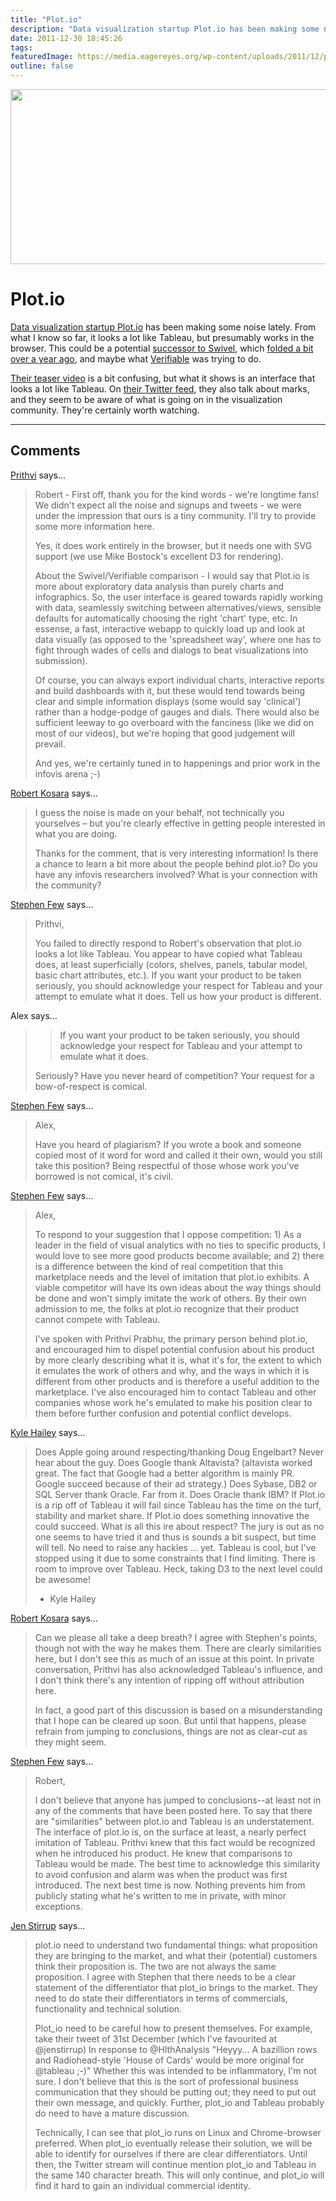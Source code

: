 ```yaml
---
title: "Plot.io"
description: "Data visualization startup Plot.io has been making some noise lately. From what I know so far, it looks a lot like Tableau, but presumably works in the browser. This could be a potential successor to Swivel, which folded a bit over a year ago, and maybe what Verifiable was trying to do."
date: 2011-12-30 18:45:26
tags: 
featuredImage: https://media.eagereyes.org/wp-content/uploads/2011/12/plot-io.png
outline: false
---
```


<p align="center"><img class="alignnone size-full wp-image-1507" title="plot.io" src="https://media.eagereyes.org/wp-content/uploads/2011/12/plot-io.png" alt="" width="600" height="280" /></p>

# Plot.io

<a href="http://www.plot.io/?lrRef=2AEnO">Data visualization startup Plot.io</a> has been making some noise lately. From what I know so far, it looks a lot like Tableau, but presumably works in the browser. This could be a potential <a title="The Rise and Fall of Swivel.com" href="/criticism/the-rise-and-fall-of-swivel">successor to Swivel</a>, which <a title="Swivel, Part 2: Solving A Single Problem" href="/criticism/swivel-part-2-solving-a-single-problem">folded a bit over a year ago</a>, and maybe what <a title="The End of Verifiable.com" href="/blog/2010/end-of-verifiable-com">Verifiable</a> was trying to do.

<a href="https://www.youtube.com/watch?v=Q904idCrY80">Their teaser video</a> is a bit confusing, but what it shows is an interface that looks a lot like Tableau. On <a href="http://twitter.com/plot_io">their Twitter feed</a>, they also talk about marks, and they seem to be aware of what is going on in the visualization community. They're certainly worth watching.


<PostedBy />


<aside class="comments">

---
## Comments

<a href="http://plot.io/" rel="nofollow noopener" target="_blank">Prithvi</a> says…
>	Robert - First off, thank you for the kind words - we're longtime fans! We didn't expect all the noise and signups and tweets - we were under the impression that ours is a tiny community. I'll try to provide some more information here.
>	
>	Yes, it does work entirely in the browser, but it needs one with SVG support (we use Mike Bostock's excellent D3 for rendering). 
>	
>	About the Swivel/Verifiable comparison - I would say that Plot.io is more about exploratory data analysis than purely charts and infographics. So, the user interface is geared towards rapidly working with data, seamlessly switching between alternatives/views, sensible defaults for automatically choosing the right 'chart' type, etc. In essense, a fast, interactive webapp to quickly load up and look at data visually (as opposed to the 'spreadsheet way', where one has to fight through wades of cells and dialogs to beat visualizations into submission). 
>	
>	Of course, you can always export individual charts, interactive reports and build dashboards with it, but these would tend towards being clear and simple information displays (some would say 'clinical') rather than a hodge-podge of gauges and dials. There would also be sufficient leeway to go overboard with the fanciness (like we did on most of our videos), but we're hoping that good judgement will prevail.
>	
>	And yes, we're certainly tuned in to happenings and prior work in the infovis arena ;-)

<a href="/about" rel="nofollow noopener" target="_blank">Robert Kosara</a> says…
>	I guess the noise is made on your behalf, not technically you yourselves – but you're clearly effective in getting people interested in what you are doing.
>	
>	Thanks for the comment, that is very interesting information! Is there a chance to learn a bit more about the people behind plot.io? Do you have any infovis researchers involved? What is your connection with the community?

<a href="http://www.perceptualedge.com" rel="nofollow noopener" target="_blank">Stephen Few</a> says…
>	Prithvi,
>	
>	You failed to directly respond to Robert's observation that plot.io looks a lot like Tableau. You appear to have copied what Tableau does, at least superficially (colors, shelves, panels, tabular model, basic chart attributes, etc.). If you want your product to be taken seriously, you should acknowledge your respect for Tableau and your attempt to emulate what it does. Tell us how your product is different.

Alex says…
>	<blockquote cite="http://eagereyes.org/blog/2011/plot-io#comment-2607">If you want your product to be taken seriously, you should acknowledge your respect for Tableau and your attempt to emulate what it does.</blockquote>
>	
>	Seriously? Have you never heard of competition?
>	Your request for a bow-of-respect is comical.

<a href="http://www.perceptualedge.com" rel="nofollow noopener" target="_blank">Stephen Few</a> says…
>	Alex,
>	
>	Have you heard of plagiarism? If you wrote a book and someone copied most of it word for word and called it their own, would you still take this position? Being respectful of those whose work you've borrowed is not comical, it's civil.

<a href="http://www.perceptualedge.com" rel="nofollow noopener" target="_blank">Stephen Few</a> says…
>	Alex,
>	
>	To respond to your suggestion that I oppose competition: 1) As a leader in the field of visual analytics with no ties to specific products, I would love to see more good products become available; and 2) there is a difference between the kind of real competition that this marketplace needs and the level of imitation that plot.io exhibits. A viable competitor will have its own ideas about the way things should be done and won't simply imitate the work of others. By their own admission to me, the folks at plot.io recognize that their product cannot compete with Tableau.
>	
>	I've spoken with Prithvi Prabhu, the primary person behind plot.io, and encouraged him to dispel potential confusion about his product by more clearly describing what it is, what it's for, the extent to which it emulates the work of others and why, and the ways in which it is different from other products and is therefore a useful addition to the marketplace. I've also encouraged him to contact Tableau and other companies whose work he's emulated to make his position clear to them before further confusion and potential conflict develops.

<a href="http://dboptimizer.com" rel="nofollow noopener" target="_blank">Kyle Hailey</a> says…
>	Does Apple going around respecting/thanking  Doug Engelbart? Never hear about the guy.
>	Does Google thank Altavista? (altavista worked great. The fact that Google had a better algorithm is mainly PR. Google succeed because of their ad strategy.)
>	Does Sybase, DB2 or SQL Server thank Oracle. Far from it.
>	Does Oracle thank IBM?
>	If Plot.io is a rip off of Tableau it will fail since Tableau has the time on the turf, stability and market share. If Plot.io does something innovative the could succeed.
>	What is all this ire about respect? 
>	The jury is out as no one seems to have tried it and thus is sounds a bit suspect, but time will tell.  No need to raise any hackles ... yet.
>	Tableau is cool, but I've stopped using it due to some constraints that I find limiting. There is room to improve over Tableau.
>	Heck, taking D3 to the next level could be awesome!
>	
>	- Kyle Hailey

<a href="/about" rel="nofollow noopener" target="_blank">Robert Kosara</a> says…
>	Can we please all take a deep breath? I agree with Stephen's points, though not with the way he makes them. There are clearly similarities here, but I don't see this as much of an issue at this point. In private conversation, Prithvi has also acknowledged Tableau's influence, and I don't think there's any intention of ripping off without attribution here.
>	
>	In fact, a good part of this discussion is based on a misunderstanding that I hope can be cleared up soon. But until that happens, please refrain from jumping to conclusions, things are not as clear-cut as they might seem.

<a href="http://www.perceptualedge.com" rel="nofollow noopener" target="_blank">Stephen Few</a> says…
>	Robert,
>	
>	I don't believe that anyone has jumped to conclusions--at least not in any of the comments that have been posted here. To say that there are "similarities" between plot.io and Tableau is an understatement. The interface of plot.io is, on the surface at least, a nearly perfect imitation of Tableau. Prithvi knew that this fact would be recognized when he introduced his product. He knew that comparisons to Tableau would be made. The best time to acknowledge this similarity to avoid confusion and alarm was when the product was first introduced. The next best time is now. Nothing prevents him from publicly stating what he's written to me in private, with minor exceptions.

<a href="http://www.copperblueconsulting.com" rel="nofollow noopener" target="_blank">Jen Stirrup</a> says…
>	plot.io need to understand two fundamental things: what proposition they are bringing to the market, and what their (potential) customers think their proposition is. The two are not always the same proposition. I agree with Stephen that there needs to be a clear statement of the differentiator that plot_io brings to the market. They need to do state their differentiators in terms of commercials, functionality and technical solution. 
>	
>	Plot_io need to be careful how to present themselves. For example, take their tweet of 31st December (which I've favourited at @jenstirrup) In response to @HlthAnalysis "Heyyy... A bazillion rows and Radiohead-style 'House of Cards' would be more original for @tableau ;-)" Whether this was intended to be inflammatory, I'm not sure. I don't believe that this is the sort of professional business communication that they should be putting out; they need to put out their own message, and quickly. Further, plot_io and Tableau  probably do need to have a mature discussion.
>	
>	Technically, I can see that plot_io runs on Linux and Chrome-browser preferred. When plot_io eventually release their solution, we will be able to identify for ourselves if there are clear differentiators. Until then, the Twitter stream will continue mention plot_io and Tableau in the same 140 character breath. This will only continue, and plot_io will find it hard to gain an individual commercial identity.

</aside>

